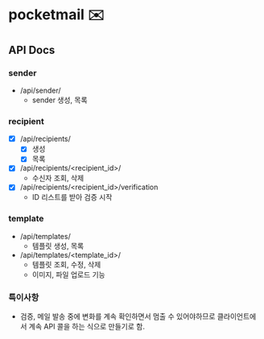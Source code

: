 # pocketmail ✉️

## API Docs

### sender

- /api/sender/
  - sender 생성, 목록

### recipient

- [x] /api/recipients/
  - [x] 생성
  - [x] 목록
- [x] /api/recipients/<recipient_id>/
  - 수신자 조회, 삭제
- [x] /api/recipients/<recipient_id>/verification
  - ID 리스트를 받아 검증 시작

### template

- /api/templates/
  - 템플릿 생성, 목록
- /api/templates/<template_id>/
  - 템플릿 조회, 수정, 삭제
  - 이미지, 파일 업로드 기능

### 특이사항

- 검증, 메일 발송 중에 변화를 계속 확인하면서 멈출 수 있어야하므로 클라이언트에서 계속 API 콜을 하는 식으로 만들기로 함.

